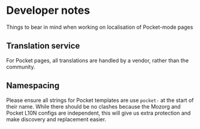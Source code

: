 # Developer notes

Things to bear in mind when working on localisation of Pocket-mode pages
## Translation service

For Pocket pages, all translations are handled by a vendor, rather than the community.
## Namespacing

Please ensure all strings for Pocket templates are use `pocket-` at the start of their name. While there should be no clashes because the Mozorg and Pocket L10N configs are independent, this will give us extra protection and make discovery and replacement easier.
